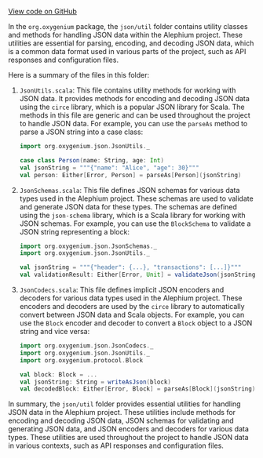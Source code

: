 [View code on GitHub](https://github.com/oxygenium/oxygenium/.autodoc/docs/json/util/src/main/scala/org)

In the `org.oxygenium` package, the `json/util` folder contains utility classes and methods for handling JSON data within the Alephium project. These utilities are essential for parsing, encoding, and decoding JSON data, which is a common data format used in various parts of the project, such as API responses and configuration files.

Here is a summary of the files in this folder:

1. `JsonUtils.scala`: This file contains utility methods for working with JSON data. It provides methods for encoding and decoding JSON data using the `circe` library, which is a popular JSON library for Scala. The methods in this file are generic and can be used throughout the project to handle JSON data. For example, you can use the `parseAs` method to parse a JSON string into a case class:

   ```scala
   import org.oxygenium.json.JsonUtils._

   case class Person(name: String, age: Int)
   val jsonString = """{"name": "Alice", "age": 30}"""
   val person: Either[Error, Person] = parseAs[Person](jsonString)
   ```

2. `JsonSchemas.scala`: This file defines JSON schemas for various data types used in the Alephium project. These schemas are used to validate and generate JSON data for these types. The schemas are defined using the `json-schema` library, which is a Scala library for working with JSON schemas. For example, you can use the `BlockSchema` to validate a JSON string representing a block:

   ```scala
   import org.oxygenium.json.JsonSchemas._
   import org.oxygenium.json.JsonUtils._

   val jsonString = """{"header": {...}, "transactions": [...]}"""
   val validationResult: Either[Error, Unit] = validateJson(jsonString, BlockSchema)
   ```

3. `JsonCodecs.scala`: This file defines implicit JSON encoders and decoders for various data types used in the Alephium project. These encoders and decoders are used by the `circe` library to automatically convert between JSON data and Scala objects. For example, you can use the `Block` encoder and decoder to convert a `Block` object to a JSON string and vice versa:

   ```scala
   import org.oxygenium.json.JsonCodecs._
   import org.oxygenium.json.JsonUtils._
   import org.oxygenium.protocol.Block

   val block: Block = ...
   val jsonString: String = writeAsJson(block)
   val decodedBlock: Either[Error, Block] = parseAs[Block](jsonString)
   ```

In summary, the `json/util` folder provides essential utilities for handling JSON data in the Alephium project. These utilities include methods for encoding and decoding JSON data, JSON schemas for validating and generating JSON data, and JSON encoders and decoders for various data types. These utilities are used throughout the project to handle JSON data in various contexts, such as API responses and configuration files.
